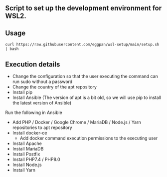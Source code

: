 ## Script to set up the development environment for WSL2.

## Usage
`curl https://raw.githubusercontent.com/eggpan/wsl-setup/main/setup.sh | bash`

## Execution details
- Change the configuration so that the user executing the command can run sudo without a password
- Change the country of the apt repository
- Install pip
- Install Ansible
(The version of apt is a bit old, so we will use pip to install the latest version of Ansible)

Run the following in Ansible
- Add PHP / Docker / Google Chrome / MariaDB / Node.js / Yarn repositories to apt repository
- Install docker-ce
  - Add docker command execution permissions to the executing user
- Install Apache
- Install MariaDB
- Install Postfix
- Install PHP7.4 / PHP8.0
- Install Node.js
- Install Yarn
